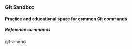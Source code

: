 ### Git Sandbox

#### Practice and educational space for common Git commands

##### Reference commands
git-amend
